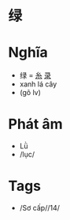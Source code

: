 # 绿

# Nghĩa
* 绿 = [糸](糸.md) [录](录.md)
* xanh lá cây
* (gõ lv)

# Phát âm
* Lǜ
* /lục/

# Tags
* /Sơ cấp//14/

<script>window.HANZI_FIELD='绿';</script>
